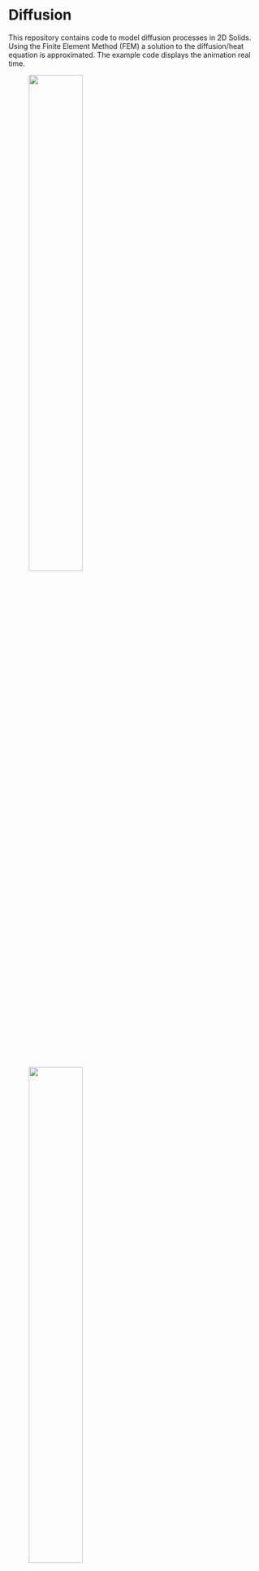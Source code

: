 # Diffusion
<p>
This repository contains code to model diffusion processes in 2D Solids. Using the Finite Element Method (FEM) a solution to the diffusion/heat equation is approximated. The example code displays the animation real time.
 </p>
<figure>
  <img src="https://user-images.githubusercontent.com/59290670/189746544-db45f529-e8e8-429d-a2a0-e963975782db.png" width="50%">
  <img src="https://user-images.githubusercontent.com/59290670/189745935-caffd85b-0d37-4f2b-97f0-a709fba3dd08.png" width="50%">
  <figcaption>Images of Heat flow with Neuman Boundary Conditions on the edges and different initial conditions</figcaption>
 </figure>
 <figure>
  
  <figcaption>Image of Heat flow with Neuman Boundary Conditions on the edges</figcaption>
 </figure>
